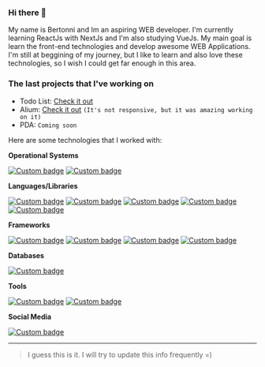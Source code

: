 ### Hi there 👋

My name is Bertonni and Im an aspiring WEB developer. I'm currently learning ReactJs with NextJs and I'm also studying VueJs. My main goal is learn the front-end technologies and develop awesome WEB Applications. I'm still at beggining of my journey, but I like to learn and also love these technologies, so I wish I could get far enough in this area.


### The last projects that I've working on

- Todo List: [Check it out](https://github.com/bertonnipaz/vueproject/tree/main/vue-project)
- Alium: [Check it out](http://alium.epizy.com/) `(It's not responsive, but it was amazing working on it)`
- PDA: `Coming soon`

Here are some technologies that I worked with:

**Operational Systems**

[![Custom badge](https://img.shields.io/endpoint?logo=linux&style=for-the-badge&url=https%3A%2F%2Funtitled-tykq7rx2i9gh.runkit.sh%2F&link=https://linux.org)](https://linux.org)
[![Custom badge](https://img.shields.io/endpoint?logo=windows&style=for-the-badge&url=https%3A%2F%2Funtitled-k56hyh48gzz7.runkit.sh%2F)](https://www.microsoft.com/pt-br/windows/)

**Languages/Libraries**

[![Custom badge](https://img.shields.io/endpoint?logo=javascript&style=for-the-badge&url=https%3A%2F%2Funtitled-2qjjckb82l9l.runkit.sh%2F)](https://developer.mozilla.org/pt-BR/docs/Web/JavaScript)
[![Custom badge](https://img.shields.io/endpoint?logo=react&style=for-the-badge&url=https%3A%2F%2Funtitled-bb4gbosy1d6q.runkit.sh%2F)](https://reactjs.org)
[![Custom badge](https://img.shields.io/endpoint?logo=php&style=for-the-badge&url=https%3A%2F%2Funtitled-5wf69mp8fp8r.runkit.sh%2F)](https://www.php.net/)
[![Custom badge](https://img.shields.io/endpoint?logo=html5&style=for-the-badge&url=https%3A%2F%2Funtitled-8kfslcxxit9j.runkit.sh%2F)](https://developer.mozilla.org/pt-BR/docs/Web/HTML)
[![Custom badge](https://img.shields.io/endpoint?logo=css3&style=for-the-badge&url=https%3A%2F%2Funtitled-83m1ug3z8gsz.runkit.sh%2F)](https://developer.mozilla.org/pt-BR/docs/Web/CSS)

**Frameworks**

[![Custom badge](https://img.shields.io/endpoint?logo=laravel&style=for-the-badge&url=https%3A%2F%2Funtitled-ks65k3uvieuw.runkit.sh%2F)](https://laravel.com/)
[![Custom badge](https://img.shields.io/endpoint?logo=node-dot-js&style=for-the-badge&url=https%3A%2F%2Funtitled-rggi5mnit1g6.runkit.sh%2F)](https://nodejs.org/en/)
[![Custom badge](https://img.shields.io/endpoint?logo=vue-dot-js&style=for-the-badge&url=https%3A%2F%2Funtitled-4wraqg9ycyt3.runkit.sh%2F)](https://v3.vuejs.org/)
[![Custom badge](https://img.shields.io/endpoint?logo=tailwind-css&style=for-the-badge&url=https%3A%2F%2Funtitled-r56gidmuf5wt.runkit.sh%2F)](https://tailwindcss.com/)

**Databases**

[![Custom badge](https://img.shields.io/endpoint?logo=mysql&style=for-the-badge&url=https%3A%2F%2Funtitled-2jv60zzn6uuo.runkit.sh%2F)](https://www.mysql.com/)

**Tools**

[![Custom badge](https://img.shields.io/endpoint?logo=git&style=for-the-badge&url=https%3A%2F%2Funtitled-y7gclycwdw86.runkit.sh%2F)](https://git-scm.com/)
[![Custom badge](https://img.shields.io/endpoint?logo=visual-studio-code&style=for-the-badge&url=https%3A%2F%2Funtitled-muxjvbzh0igb.runkit.sh%2F)](https://code.visualstudio.com/)

**Social Media**

[![Custom badge](https://img.shields.io/endpoint?logo=linkedin&style=for-the-badge&url=https%3A%2F%2Funtitled-ajnw1g8bne3l.runkit.sh%2F)](https://www.linkedin.com/in/bertonni-paz-3992ab212/)

---
> I guess this is it. I will try to update this info frequently =)
